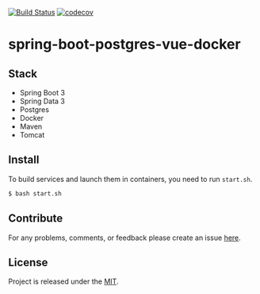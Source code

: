 [![Build Status](https://travis-ci.org/egnaf/spring-boot-docker-example.svg)](https://travis-ci.org/egnaf/spring-boot-docker-example)
[![codecov](https://codecov.io/gh/egnaf/spring-boot-docker-example/branch/dev/graph/badge.svg)](https://codecov.io/gh/egnaf/spring-boot-docker-example)
# spring-boot-postgres-vue-docker

## Stack
- Spring Boot 3
- Spring Data 3
- Postgres
- Docker
- Maven
- Tomcat

## Install
To build services and launch them in containers, you need to run `start.sh`.
```bash
$ bash start.sh
```

## Contribute
For any problems, comments, or feedback please create an issue 
[here](https://github.com/egnaf/spring-boot-docker-example/issues).
<br>

## License
Project is released under the [MIT](https://en.wikipedia.org/wiki/MIT_License).
